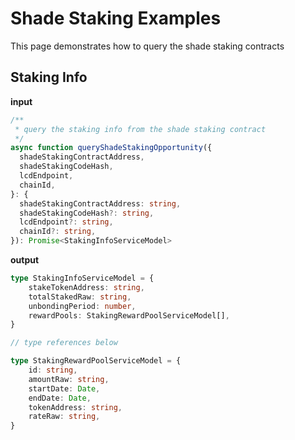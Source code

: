 # Shade Staking Examples

This page demonstrates how to query the shade staking contracts

## Staking Info

**input**

```ts
/**
 * query the staking info from the shade staking contract
 */
async function queryShadeStakingOpportunity({
  shadeStakingContractAddress,
  shadeStakingCodeHash,
  lcdEndpoint,
  chainId,
}: {
  shadeStakingContractAddress: string,
  shadeStakingCodeHash?: string,
  lcdEndpoint?: string,
  chainId?: string,
}): Promise<StakingInfoServiceModel>
```

**output**

```ts
type StakingInfoServiceModel = {
    stakeTokenAddress: string,
    totalStakedRaw: string,
    unbondingPeriod: number,
    rewardPools: StakingRewardPoolServiceModel[],
}

// type references below

type StakingRewardPoolServiceModel = {
    id: string,
    amountRaw: string,
    startDate: Date,
    endDate: Date,
    tokenAddress: string,
    rateRaw: string,
}
```
